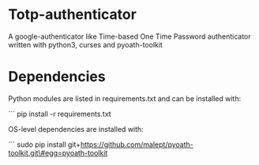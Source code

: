 # Totp-authenticator

A google-authenticator like Time-based One Time Password authenticator
written with python3, curses and pyoath-toolkit

# Dependencies

Python modules are listed in requirements.txt and can be installed with:

´´´ pip install -r requirements.txt

OS-level dependencies are installed with:

´´´ sudo pip install git+https://github.com/malept/pyoath-toolkit.git\#egg=pyoath-toolkit
